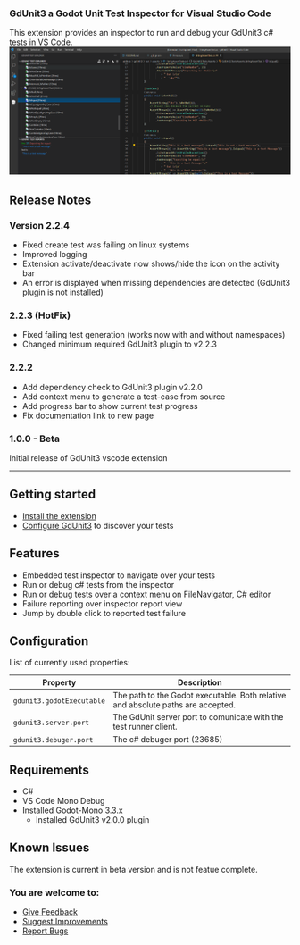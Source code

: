 
### GdUnit3 a Godot Unit Test Inspector for Visual Studio Code

This extension provides an inspector to run and debug your GdUnit3 c# tests in VS Code. 
![Screenshot](resources/vsc-extension.png)

## Release Notes

### Version 2.2.4
- Fixed create test was failing on linux systems
- Improved logging
- Extension activate/deactivate now shows/hide the icon on the activity bar
- An error is displayed when missing dependencies are detected (GdUnit3 plugin is not installed)

### 2.2.3 (HotFix)
* Fixed failing test generation (works now with and without namespaces)
* Changed minimum required GdUnit3 plugin to v2.2.3

### 2.2.2

* Add dependency check to GdUnit3 plugin v2.2.0
* Add context menu to generate a test-case from source
* Add progress bar to show current test progress
* Fix documentation link to new page

### 1.0.0 - Beta

Initial release of GdUnit3 vscode extension

-----------------------------------------------------------------------------------------------------------
## Getting started

* [Install the extension](https://mikeschulze.github.io/gdUnit3/first_steps/install/#install-visual-studio-gdunit3-extension)
* [Configure GdUnit3](https://mikeschulze.github.io/gdUnit3/first_steps/install/#gdunit3-extension-settings) to discover your tests


## Features
* Embedded test inspector to navigate over your tests
* Run or debug c# tests from the inspector
* Run or debug tests over a context menu on FileNavigator, C# editor
* Failure reporting over inspector report view
* Jump by double click to reported test failure

## Configuration
List of currently used properties:

Property                                       | Description
-----------------------------------------------|---------------------------------------------------------------
`gdunit3.godotExecutable`                      | The path to the Godot executable. Both relative and absolute paths are accepted.
`gdunit3.server.port`                          | The GdUnit server port to comunicate with the test runner client.
`gdunit3.debuger.port`                         | The c# debuger port (23685)


## Requirements
* C#
* VS Code Mono Debug
* Installed Godot-Mono 3.3.x
  * Installed GdUnit3 v2.0.0 plugin

## Known Issues

The extension is current in beta version and is not featue complete.

### You are welcome to:
  * [Give Feedback](https://github.com/MikeSchulze/gdUnit3/discussions/228)
  * [Suggest Improvements](https://github.com/MikeSchulze/vscode-extension-gdunit3/issues/new?assignees=MikeSchulze&labels=enhancement&template=feature_request.md&title=)
  * [Report Bugs](https://github.com/MikeSchulze/vscode-extension-gdunit3/issues/new?assignees=MikeSchulze&labels=bug&template=bug_report.md&title=)
